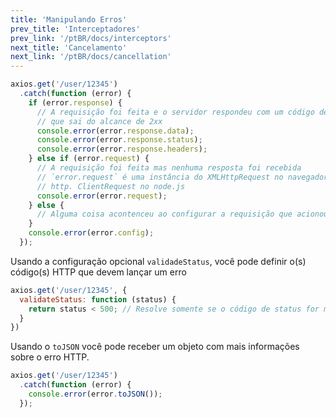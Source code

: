 ```yaml
---
title: 'Manipulando Erros'
prev_title: 'Interceptadores'
prev_link: '/ptBR/docs/interceptors'
next_title: 'Cancelamento'
next_link: '/ptBR/docs/cancellation'
---
```


```js
axios.get('/user/12345')
  .catch(function (error) {
    if (error.response) {
      // A requisição foi feita e o servidor respondeu com um código de status
      // que sai do alcance de 2xx
      console.error(error.response.data);
      console.error(error.response.status);
      console.error(error.response.headers);
    } else if (error.request) {
      // A requisição foi feita mas nenhuma resposta foi recebida
      // `error.request` é uma instância do XMLHttpRequest no navegador e uma instância de
      // http. ClientRequest no node.js
      console.error(error.request);
    } else {
      // Alguma coisa acontenceu ao configurar a requisição que acionou este erro. console.error('Error', error.message);
    }
    console.error(error.config);
  });
```

Usando a configuração opcional `validadeStatus`, você pode definir o(s) código(s) HTTP que devem lançar um erro

```js
axios.get('/user/12345', {
  validateStatus: function (status) {
    return status < 500; // Resolve somente se o código de status for menor que 500
  }
})
```

Usando o `toJSON` você pode receber um objeto com mais informações sobre o erro HTTP.

```js
axios.get('/user/12345')
  .catch(function (error) {
    console.error(error.toJSON());
  });
```